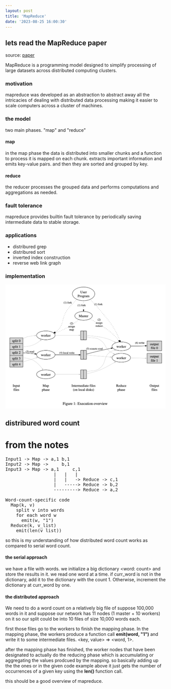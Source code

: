 ```yaml
---
layout: post
title: 'MapReduce'
date: '2023-08-25 16:00:30'
---
```


## lets read the MapReduce paper

source: [paper](https://pdos.csail.mit.edu/6.824/papers/mapreduce.pdf)

MapReduce is a programming model designed to simplify processing of large datasets across distributed computing clusters.

### motivation

mapreduce was developed as an abstraction to abstract away all the intricacies of dealing with distributed data processing
making it easier to scale computers across a cluster of machines.

### the model

two main phases. "map" and "reduce"

#### map

in the map phase the data is distributed into smaller chunks and a function to process it is mapped on each chunk. extracts important information
and emits key-value pairs. and then they are sorted and grouped by key. 

#### reduce

the reducer processes the grouped data and performs computations and aggregations as needed.

### fault tolerance

mapreduce provides builtin fault tolerance by periodically saving intermediate data to stable storage. 

### applications

- distribured grep
- distribured sort
- inverted index construction
- reverse web link graph

### implementation

![mapreduce execution](/assets/mapreduce.jpg)

## distribured word count

# from the notes 

<pre>
Input1 -> Map -> a,1 b,1 
Input2 -> Map ->     b,1
Input3 -> Map -> a,1     c,1
                  |   |   |
                  |   |   -> Reduce -> c,1
                  |   -----> Reduce -> b,2
                  ---------> Reduce -> a,2

Word-count-specific code
  Map(k, v)
    split v into words
    for each word w
      emit(w, "1")
  Reduce(k, v_list)
    emit(len(v_list))
</pre>

so this is my understanding of how distributed word count works as compared to serial word count.

#### the serial approach 

we have a file with words. we initialize a big dictionary <word: count> and store the results in it. we read one word at
a time. if curr_word is not in the dictionary, add it to the dictionary with the count 1. Otherwise, increment the
dictionary at curr_word by one. 

#### the distributed approach

We need to do a word count on a relatively big file of suppose 100,000 words in it and suppose our network has 11 nodes
(1 master + 10 workers) on it so our split could be into 10 files of size 10,000 words each. 

first those files go to the workers to finish the mapping phase. In the mapping phase, the workers produce a function call **emit(word, "1")** and write it to some intermediate files. <key, value> => <word, 1>.

after the mapping phase has finished, the worker nodes that have been designated to actually do the reducing phase which is accumulating 
or aggregating the values prodcued by the mapping. so basically adding up the the ones or in the given code example above it just gets 
the number of occurrences of a given key using the **len()** function call.

this should be a good overview of mapreduce.

